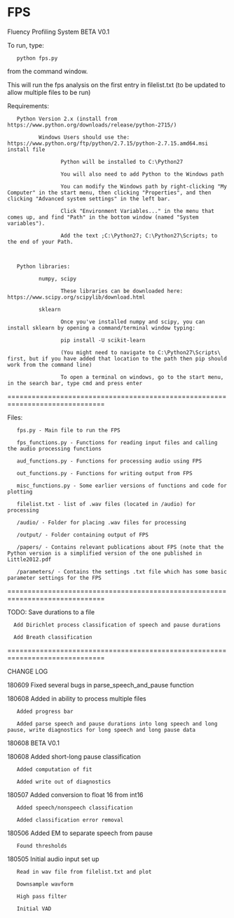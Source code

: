 # FPS
Fluency Profiling System BETA V0.1

To run, type:

       python fps.py
       
from the command window.

This will run the fps analysis on the first entry in filelist.txt (to be updated to allow multiple files to be run)

Requirements:

       Python Version 2.x (install from https://www.python.org/downloads/release/python-2715/)
              
              Windows Users should use the: https://www.python.org/ftp/python/2.7.15/python-2.7.15.amd64.msi install file
              
                     Python will be installed to C:\Python27
              
                     You will also need to add Python to the Windows path
                     
                     You can modify the Windows path by right-clicking "My Computer" in the start menu, then clicking "Properties", and then clicking "Advanced system settings" in the left bar. 
                     
                     Click "Environment Variables..." in the menu that comes up, and find "Path" in the bottom window (named "System variables"). 
                     
                     Add the text ;C:\Python27; C:\Python27\Scripts; to the end of your Path. 
                     
                     
       
       Python libraries:
       
              numpy, scipy
              
                     These libraries can be downloaded here: https://www.scipy.org/scipylib/download.html
              
              sklearn
              
                     Once you've installed numpy and scipy, you can install sklearn by opening a command/terminal window typing:
                     
                     pip install -U scikit-learn
                     
                     (You might need to navigate to C:\Python27\Scripts\ first, but if you have added that location to the path then pip should work from the command line)
                     
                     To open a terminal on windows, go to the start menu, in the search bar, type cmd and press enter
                     
        
==============================================================================


Files:

       fps.py - Main file to run the FPS 
       
       fps_functions.py - Functions for reading input files and calling the audio processing functions
       
       aud_functions.py - Functions for processing audio using FPS
       
       out_functions.py - Functions for writing output from FPS
       
       misc_functions.py - Some earlier versions of functions and code for plotting 
       
       filelist.txt - list of .wav files (located in /audio) for processing
            
       /audio/ - Folder for placing .wav files for processing
       
       /output/ - Folder containing output of FPS
       
       /papers/ - Contains relevant publications about FPS (note that the Python version is a simplified version of the one published in Little2012.pdf
       
       /parameters/ - Contains the settings .txt file which has some basic parameter settings for the FPS
==============================================================================

TODO: Save durations to a file 

      Add Dirichlet process classification of speech and pause durations
      
      Add Breath classification
      
==============================================================================

CHANGE LOG

180609 Fixed several bugs in parse_speech_and_pause function 

180608 Added in ability to process multiple files
    
       Added progress bar
       
       Added parse speech and pause durations into long speech and long pause, write diagnostics for long speech and long pause data

180608 BETA V0.1

180608 Added short-long pause classification
       
       Added computation of fit 
       
       Added write out of diagnostics

180507 Added conversion to float 16 from int16

       Added speech/nonspeech classification
       
       Added classification error removal

180506 Added EM to separate speech from pause
       
       Found thresholds

180505 Initial audio input set up
       
       Read in wav file from filelist.txt and plot
       
       Downsample wavform
       
       High pass filter
       
       Initial VAD
